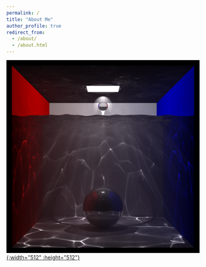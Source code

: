 ```yaml
---
permalink: /
title: "About Me"
author_profile: true
redirect_from: 
  - /about/
  - /about.html
---
```


[![Volumetric Photon Mapping](/images/photon_mapping/Water_VolumetricPhotonMapping_2048.png){:width="512" :height="512"}](/photon_mapping/)
